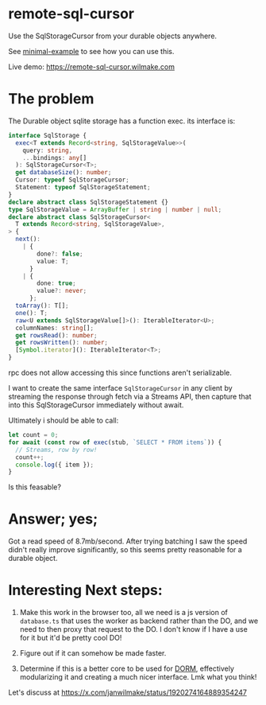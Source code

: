 # remote-sql-cursor

Use the SqlStorageCursor from your durable objects anywhere.

See [minimal-example](minimal-example.ts) to see how you can use this.

Live demo: https://remote-sql-cursor.wilmake.com

# The problem

The Durable object sqlite storage has a function exec. its interface is:

```ts
interface SqlStorage {
  exec<T extends Record<string, SqlStorageValue>>(
    query: string,
    ...bindings: any[]
  ): SqlStorageCursor<T>;
  get databaseSize(): number;
  Cursor: typeof SqlStorageCursor;
  Statement: typeof SqlStorageStatement;
}
declare abstract class SqlStorageStatement {}
type SqlStorageValue = ArrayBuffer | string | number | null;
declare abstract class SqlStorageCursor<
  T extends Record<string, SqlStorageValue>,
> {
  next():
    | {
        done?: false;
        value: T;
      }
    | {
        done: true;
        value?: never;
      };
  toArray(): T[];
  one(): T;
  raw<U extends SqlStorageValue[]>(): IterableIterator<U>;
  columnNames: string[];
  get rowsRead(): number;
  get rowsWritten(): number;
  [Symbol.iterator](): IterableIterator<T>;
}
```

rpc does not allow accessing this since functions aren't serializable.

I want to create the same interface `SqlStorageCursor` in any client by streaming the response through fetch via a Streams API, then capture that into this SqlStorageCursor immediately without await.

Ultimately i should be able to call:

```ts
let count = 0;
for await (const row of exec(stub, `SELECT * FROM items`)) {
  // Streams, row by row!
  count++;
  console.log({ item });
}
```

Is this feasable?

# Answer; yes;

Got a read speed of 8.7mb/second. After trying batching I saw the speed didn't really improve significantly, so this seems pretty reasonable for a durable object.

# Interesting Next steps:

1. Make this work in the browser too, all we need is a js version of `database.ts` that uses the worker as backend rather than the DO, and we need to then proxy that request to the DO. I don't know if I have a use for it but it'd be pretty cool DO!

2. Figure out if it can somehow be made faster.

3. Determine if this is a better core to be used for [DORM](https://github.com/janwilmake/dorm), effectively modularizing it and creating a much nicer interface. Lmk what you think!

Let's discuss at https://x.com/janwilmake/status/1920274164889354247
